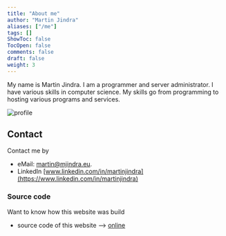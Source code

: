 ```yaml
---
title: "About me"
author: "Martin Jindra"
aliases: ["/me"]
tags: []
ShowToc: false
TocOpen: false
comments: false
draft: false
weight: 3
---
```


My name is Martin Jindra. I am a programmer and server administrator. I have various skills in computer science. My skills go from programming to hosting various programs and services.

![profile](/img/profile.png#center)

## Contact

Contact me by

+ eMail: [martin@mjindra.eu](mailto:martin@mjindra.eu).
+ LinkedIn [www.linkedin.com/in/martinjindra](https://www.linkedin.com/in/martinjindra)

### Source code

Want to know how this website was build

+ source code of this website --> [online](https://github.com/MartinJindra/mjindra.eu)
